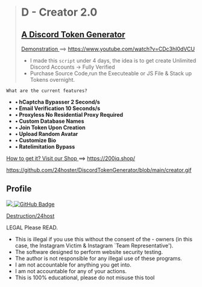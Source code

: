 






> # D - Creator 2.0
> ## [A Discord Token Generator](#)
>  [Demonstration ](#) ==> https://www.youtube.com/watch?v=CDc3hI0dVCU
> -  I made this ``script`` under 4 days, the idea is to get create Unlimited Discord Accounts ->  Fully Verified
>  -  Purchase Source Code,run the Executeable or JS File & Stack up Tokens overnight.

``What are the current features?``
- **• hCaptcha Bypasser 2 Second/s**
- **• Email Verification 10 Seconds/s**
- **• Proxyless No Residential Proxy Required**
- **• Custom Database Names**
- **• Join Token Upon Creation**
- **• Upload Random Avatar**
- **• Customize Bio**
- **• Ratelimitation Bypass**

[How to get it? Visit our Shop ](#) ==> https://200iq.shop/



https://github.com/24hoster/DiscordTokenGenerator/blob/main/creator.gif
</p>

##  **Profile**
<a href="https://github.com/Meghna-DAS/github-profile-views-counter">
    <img src="https://komarev.com/ghpvc/?username=24hoster">
</a>
<a href="https://github.com/24host?tab=followers"><img src="https://img.shields.io/github/followers/24hoster?label=Followers&style=social" alt="GitHub Badge"></a>



[Destruction/24host](LICENSE)

LEGAL Please READ.
- This is illegal if you use this without the consent of the - owners (in this case, the Instagram Victim & Instagram `Team Representative').
- The software designed to perform website security testing.
- The author is not responsible for any illegal use of these programs.
- I am not accountable for anything you get into.
- I am not accountable for any of your actions.
- This is 100% educational, please do not misuse this tool
